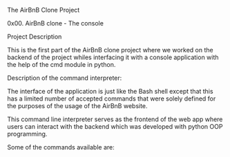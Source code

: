 The AirBnB Clone Project


0x00. AirBnB clone - The console

Project Description

This is the first part of the AirBnB clone project where we worked on the backend of the project whiles interfacing it with a console application with the help of the cmd module in python.

Description of the command interpreter:


The interface of the application is just like the Bash shell except that this has a limited number of accepted commands that were solely defined for the purposes of the usage of the AirBnB website.

This command line interpreter serves as the frontend of the web app where users can interact with the backend which was developed with python OOP programming.

Some of the commands available are:

